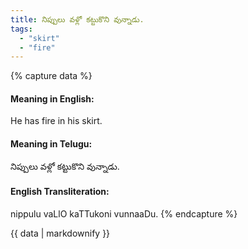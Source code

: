 ```yaml
---
title: నిప్పులు వళ్లో కట్టుకొని వున్నాడు.
tags:
  - "skirt"
  - "fire"
---
```


{% capture data %}
#### Meaning in English:
He has fire in his skirt.

#### Meaning in Telugu:
నిప్పులు వళ్లో కట్టుకొని వున్నాడు.

#### English Transliteration:
nippulu vaLlO kaTTukoni vunnaaDu.
{% endcapture %}

<div class="notice">{{ data | markdownify }}</div>

